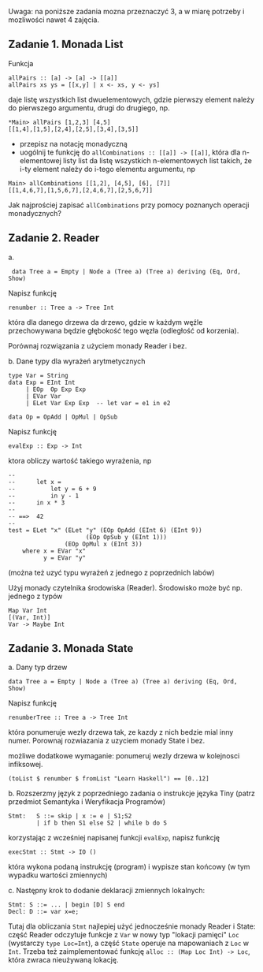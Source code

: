 Uwaga: na poniższe zadania mozna przeznaczyć 3, a w miarę potrzeby i
mozliwości nawet 4 zajęcia.

## Zadanie 1. Monada List

Funkcja

    allPairs :: [a] -> [a] -> [[a]]
    allPairs xs ys = [[x,y] | x <- xs, y <- ys]

daje listę wszystkich list dwuelementowych, gdzie pierwszy element
należy do pierwszego argumentu, drugi do drugiego, np.

~~~~
*Main> allPairs [1,2,3] [4,5]
[[1,4],[1,5],[2,4],[2,5],[3,4],[3,5]]
~~~~

 - przepisz na notację monadyczną
 - uogólnij te funkcję do `allCombinations :: [[a]] -> [[a]]`, która dla n-elementowej listy list da listę wszystkich n-elementowych list takich, że i-ty element należy do i-tego elementu argumentu, np

~~~~
Main> allCombinations [[1,2], [4,5], [6], [7]]  
[[1,4,6,7],[1,5,6,7],[2,4,6,7],[2,5,6,7]]
~~~~

Jak najprościej zapisać `allCombinations` przy pomocy poznanych operacji monadycznych?

## Zadanie 2. Reader

a.

~~~~
 data Tree a = Empty | Node a (Tree a) (Tree a) deriving (Eq, Ord, Show)
~~~~

Napisz funkcję

    renumber :: Tree a -> Tree Int

która dla danego drzewa da drzewo, gdzie w każdym węźle przechowywana będzie głębokość tego węzła (odległość od korzenia).

Porównaj rozwiązania z użyciem monady Reader i bez.

b. Dane typy dla wyrażeń arytmetycznych

    type Var = String
    data Exp = EInt Int
         | EOp  Op Exp Exp
         | EVar Var
         | ELet Var Exp Exp  -- let var = e1 in e2

    data Op = OpAdd | OpMul | OpSub

Napisz funkcję 

    evalExp :: Exp -> Int

ktora obliczy wartość takiego wyrażenia, np

~~~
--
--      let x =
--          let y = 6 + 9
--          in y - 1
--      in x * 3
-- 
-- ==>  42
--
test = ELet "x" (ELet "y" (EOp OpAdd (EInt 6) (EInt 9))
                      (EOp OpSub y (EInt 1)))
                (EOp OpMul x (EInt 3))
    where x = EVar "x"
          y = EVar "y"

~~~

(można też uzyć typu wyrażeń z jednego z poprzednich labów)

Użyj monady czytelnika środowiska (Reader). Środowisko może być
np. jednego z typów

```
Map Var Int
[(Var, Int)]
Var -> Maybe Int
```

## Zadanie 3. Monada State

a. Dany typ drzew

    data Tree a = Empty | Node a (Tree a) (Tree a) deriving (Eq, Ord, Show)

Napisz funkcję

    renumberTree :: Tree a -> Tree Int

która ponumeruje wezly drzewa tak, ze kazdy z nich bedzie mial inny numer.
Porownaj rozwiazania z uzyciem monady State i bez.

możliwe dodatkowe wymaganie: ponumeruj wezly drzewa w kolejnosci infiksowej.

~~~~
(toList $ renumber $ fromList "Learn Haskell") == [0..12]
~~~~

b. Rozszerzmy język z poprzedniego zadania o instrukcje języka Tiny
(patrz przedmiot Semantyka i Weryfikacja Programów)

~~~
Stmt:   S ::= skip | x := e | S1;S2
        | if b then S1 else S2 | while b do S
~~~

korzystając z wcześniej napisanej funkcji `evalExp`, napisz funkcję

~~~
execStmt :: Stmt -> IO ()
~~~

która wykona podaną instrukcję (program) i wypisze stan końcowy (w tym
wypadku wartości zmiennych)

c. Następny krok to dodanie deklaracji zmiennych lokalnych:

~~~
Stmt: S ::= ... | begin [D] S end
Decl: D ::= var x=e;
~~~

Tutaj dla obliczania `Stmt` najlepiej użyć jednocześnie monady Reader i State:
część Reader odczytuje funkcje z `Var` w nowy typ "lokacji pamięci" `Loc`
(wystarczy `type Loc=Int`), a część `State` operuje na mapowaniach
z `Loc` w `Int`. Trzeba też zaimplementować funkcję
`alloc :: (Map Loc Int) -> Loc`, która zwraca nieużywaną lokację.

